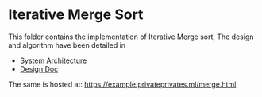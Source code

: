 # Iterative Merge Sort
This folder contains the implementation of Iterative Merge sort, The design and algorithm have been detailed in  
* [System Architecture](./system.md)
* [Design Doc](./design.md)
  
The same is hosted at: https://example.privateprivates.ml/merge.html
